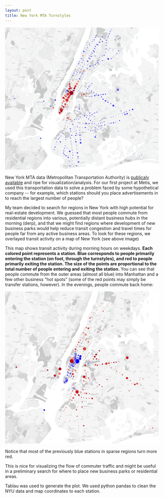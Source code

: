 ```yaml
---
layout: post
title: New York MTA Turnstyles
---
```

![](https://github.com/dwieker/dwieker.github.io/blob/master/images/Weekday%20Morning.PNG?raw=true)

New York MTA data (Metropolitan Transportation Authority) is [publicaly available](http://web.mta.info/developers/turnstile.html) and ripe for visualization/analysis. For our first project at Metis, we used this transportation data to solve a problem faced by some hypothetical company -- for example, which stations should you place advertisements in to reach the largest number of people? 

My team decided to search for regions in New York with high potential for real-estate development. We guessed that most people commute from residential regions into various, potentially distant business hubs in the morning (derp), and that we might find regions where development of new business parks would help reduce transit congestion and travel times for people far from any active business areas. To look for these regions, we overlayed transit activity on a map of New York (see above image)

This map shows transit activity during morning hours on weekdays. **Each colored point represents a station. Blue corresponds to people primarily entering the station (on foot, through the turnstyles), and red to people primarily exiting the station. The size of the points are proportional to the total number of people entering and exiting the station.** You can see that people commute from the outer areas (almost all blue) into Manhattan and a few other business "hot spots" (some of the red points may simply be transfer stations, however). In the evenings, people commute back home:

![](https://github.com/dwieker/dwieker.github.io/blob/master/images/Weekday%20Evening.PNG?raw=true)

Notice that most of the previously blue stations in sparse regions turn more red. 

This is nice for visualizing the flow of commuter traffic and might be useful in a preliminary search for where to place new business parks or residential areas. 

Tablau was used to generate the plot. We used python pandas to clean the NYU data and map coordinates to each station.
